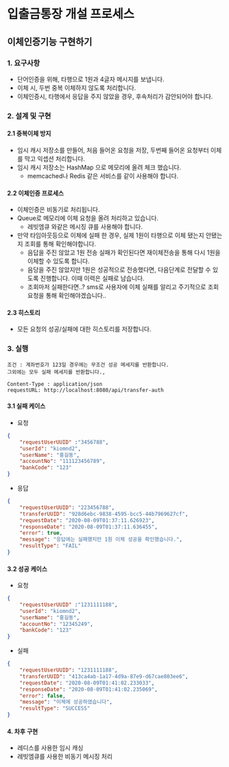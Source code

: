 # 입출금통장 개설 프로세스
## 이체인증기능 구현하기

### 1. 요구사항
* 단어인증을 위해, 타행으로 1원과 4글자 메시지를 보냅니다.
* 이체 시, 두번 중복 이체하지 않도록 처리합니다.
* 이체인증시, 타행에서 응답을 주지 않았을 경우, 후속처리가 감안되어야 합니다.

### 2. 설계 및 구현
#### 2.1 중복이체 방지
* 임시 캐시 저장소를 만들어, 처음 들어온 요청을 저장, 두번째 들어온 요청부터 이체를 막고 익셉션 처리합니다.
* 임시 캐시 저장소는 HashMap 으로 메모리에 올려 체크 했습니다.
    * memcached나 Redis 같은 서비스를 같이 사용해야 합니다.  
 
#### 2.2 이체인증 프로세스
* 이체인증은 비동기로 처리됩니다.
* Queue로 메모리에 이체 요청을 올려 처리하고 있습니다. 
    * 레빗엠큐 와같은 메시징 큐를 사용해야 합니다.
* 만약 타임아웃등으로 이체에 실패 한 경우, 실제 1원이 타행으로 이체 됐는지 안됐는지 조회를 통해 확인해야합니다.
    * 음답을 주진 않았고 1원 전송 실패가 확인된다면 재이체전송을 통해 다시 1원을 이체할 수 있도록 합니다.
    * 음당을 주진 않았지만 1원은 성공적으로 전송했다면, 다음단계로 전달할 수 있도록 진행합니다. 이때 이력은 실패로 남습니다.
    * 조회마저 실패한다면..? sms로 사용자에 이체 실패를 알리고 주기적으로 조회 요청을 통해 확인해야겠습니다..
#### 2.3 히스토리
* 모든 요청의 성공/실패에 대한 히스토리를 저장합니다.

### 3. 실행
~~~
조건 : 계좌번호가 123일 경우에는 무조건 성공 메세지를 반환합니다.
그외에는 모두 실패 메세지를 반환합니다.,

Content-Type : application/json
requestURL: http://localhost:8080/api/transfer-auth 
~~~


#### 3.1 실패 케이스
* 요청
```json
{
    "requestUserUUID" :"3456788",
    "userId": "kiomnd2",
    "userName": "홍길동",
    "accountNo": "111123456789",
    "bankCode": "123"
}
```
* 응답
~~~json
{
    "requestUserUUID": "223456788",
    "transferUUID": "928d6ebc-9838-4595-bcc5-44b7969627cf",
    "requestDate": "2020-08-09T01:37:11.626923",
    "responseDate": "2020-08-09T01:37:11.636455",
    "error": true,
    "message": "응답에는 실패했지만 1원 이체 성공을 확인했습니다.",
    "resultType": "FAIL"
}
~~~



#### 3.2 성공 케이스

* 요청
~~~json
{
    "requestUserUUID" :"1231111188",
    "userId": "kiomnd2",
    "userName": "홍길동",
    "accountNo": "12345249",
    "bankCode": "123"
}
~~~

* 실패
~~~json
{
    "requestUserUUID": "1231111188",
    "transferUUID": "413ca4ab-1a17-4d9a-87e9-d67cae803ee6",
    "requestDate": "2020-08-09T01:41:02.233033",
    "responseDate": "2020-08-09T01:41:02.235069",
    "error": false,
    "message": "이체에 성공하였습니다",
    "resultType": "SUCCESS"
}
~~~



#### 4. 차후 구현
* 레디스를 사용한 임시 캐싱
* 레빗엠큐를 사용한 비동기 메시징 처리
